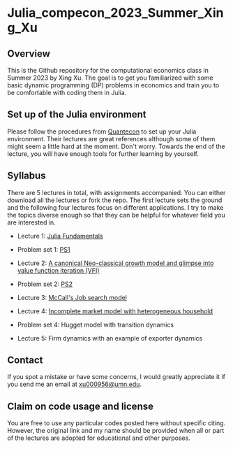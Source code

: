 # Julia_compecon_2023_Summer_Xing_Xu
## Overview
 This is the Github repository for the computational economics class in Summer 2023 by Xing Xu. The goal is to get you familiarized with some basic dynamic programming (DP) problems in economics and train you to be comfortable with coding them in Julia. 

## Set up of the Julia environment

Please follow the procedures from [Quantecon](https://julia.quantecon.org/getting_started_julia/getting_started.html#) to set up your Julia environment. Their lectures are great references although some of them might seem a little hard at the moment. Don't worry. Towards the end of the lecture, you will have enough tools for further learning by yourself.


## Syllabus

There are 5 lectures in total, with assignments accompanied. You can either download all the lectures or fork the repo. The first lecture sets the ground and the following four lectures focus on different applications. I try to make the topics diverse enough so that they can be helpful for whatever field you are interested in.

* Lecture 1: [Julia Fundamentals](Julia_Lec_1_Compecon_Xing_Xu.ipynb)

* Problem set 1: [PS1](Julia_PS_1_Compecon_Xing_Xu.ipynb)

* Lecture 2: [A canonical Neo-classical growth model and glimpse into value function iteration (VFI)](Julia_Lec_2_Compecon_Xing_Xu.ipynb)

* Problem set 2: [PS2](Julia_PS_2_Compecon_Xing_Xu.ipynb)
  
* Lecture 3: [McCall's Job search model](Julia_Lec_3_Compecon_Xing_Xu.ipynb)

* Lecture 4: [Incomplete market model with heterogeneous household](Julia_Lec_4_Compecon_Xing_Xu.ipynb)

* Problem set 4: Hugget model with transition dynamics

* Lecture 5: Firm dynamics with an example of exporter dynamics

## Contact
If you spot a mistake or have some concerns, I would greatly appreciate it if you send me an email at xu000956@umn.edu.

## Claim on code usage and license

You are free to use any particular codes posted here without specific citing. However, the original link and my name should be provided when all or part of the lectures are adopted for educational and other purposes. 

